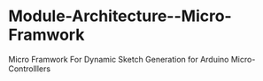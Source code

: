 # Module-Architecture--Micro-Framwork
Micro Framwork For Dynamic Sketch Generation for Arduino Micro-Controlllers
